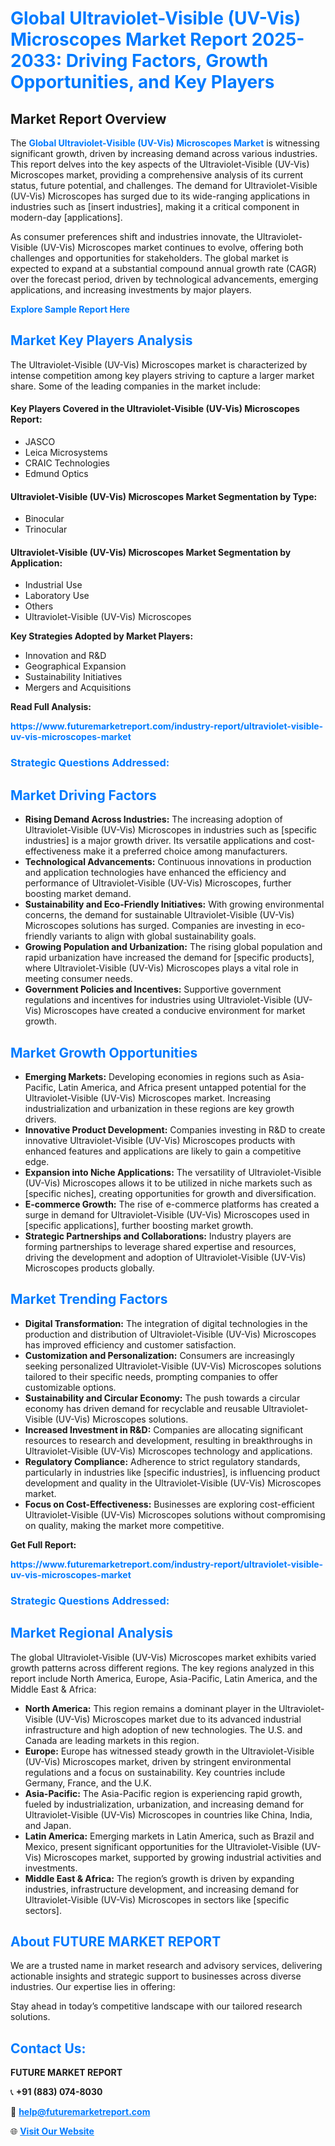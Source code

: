 <h1 style="color: #007BFF;">Global Ultraviolet-Visible (UV-Vis) Microscopes Market Report 2025-2033: Driving Factors, Growth Opportunities, and Key Players</h1>

<section id="overview">
<h2>Market Report Overview</h2>
<p>The <a href="https://www.futuremarketreport.com/industry-report/ultraviolet-visible-uv-vis-microscopes-market" style="color: #007BFF; text-decoration: none;"><strong>Global Ultraviolet-Visible (UV-Vis) Microscopes Market</strong></a> is witnessing significant growth, driven by increasing demand across various industries. This report delves into the key aspects of the Ultraviolet-Visible (UV-Vis) Microscopes market, providing a comprehensive analysis of its current status, future potential, and challenges. The demand for Ultraviolet-Visible (UV-Vis) Microscopes has surged due to its wide-ranging applications in industries such as [insert industries], making it a critical component in modern-day [applications].</p>
<p>As consumer preferences shift and industries innovate, the Ultraviolet-Visible (UV-Vis) Microscopes market continues to evolve, offering both challenges and opportunities for stakeholders. The global market is expected to expand at a substantial compound annual growth rate (CAGR) over the forecast period, driven by technological advancements, emerging applications, and increasing investments by major players.</p>
</section>

<section id="overview">
<p><a href="https://www.futuremarketreport.com/request-sample/reportId=128501" style="color: #007BFF; text-decoration: none;"><strong>Explore Sample Report Here</strong></a></p>
</section>

<section id="key-players">
<h2 style="color: #007BFF;">Market Key Players Analysis</h2>
<p>The Ultraviolet-Visible (UV-Vis) Microscopes market is characterized by intense competition among key players striving to capture a larger market share. Some of the leading companies in the market include:</p>
<h4>Key Players Covered in the Ultraviolet-Visible (UV-Vis) Microscopes Report:</h4>
<ul><li>JASCO</li><li>Leica Microsystems</li><li>CRAIC Technologies</li><li>Edmund Optics</li></ul>
<h4>Ultraviolet-Visible (UV-Vis) Microscopes Market Segmentation by Type:</h4>
<ul><li>Binocular</li><li>Trinocular</li></ul>

<h4>Ultraviolet-Visible (UV-Vis) Microscopes Market Segmentation by Application:</h4>
<ul><li>Industrial Use</li><li>Laboratory Use</li><li>Others</li><li>Ultraviolet-Visible (UV-Vis) Microscopes</li></ul>
<p><strong>Key Strategies Adopted by Market Players:</strong></p>
<ul>
<li>Innovation and R&D</li>
<li>Geographical Expansion</li>
<li>Sustainability Initiatives</li>
<li>Mergers and Acquisitions</li>
</ul>
</section>

<section>
<p><strong>Read Full Analysis: </strong></p><a href="https://www.futuremarketreport.com/industry-report/ultraviolet-visible-uv-vis-microscopes-market" style="color: #007BFF; text-decoration: none;"><strong>https://www.futuremarketreport.com/industry-report/ultraviolet-visible-uv-vis-microscopes-market</strong></a>
<h3 style="color: #007BFF;">Strategic Questions Addressed:</h3>
</section>

<section id="driving-factors">
<h2 style="color: #007BFF;">Market Driving Factors</h2>
<ul>
<li><strong>Rising Demand Across Industries:</strong> The increasing adoption of Ultraviolet-Visible (UV-Vis) Microscopes in industries such as [specific industries] is a major growth driver. Its versatile applications and cost-effectiveness make it a preferred choice among manufacturers.</li>
<li><strong>Technological Advancements:</strong> Continuous innovations in production and application technologies have enhanced the efficiency and performance of Ultraviolet-Visible (UV-Vis) Microscopes, further boosting market demand.</li>
<li><strong>Sustainability and Eco-Friendly Initiatives:</strong> With growing environmental concerns, the demand for sustainable Ultraviolet-Visible (UV-Vis) Microscopes solutions has surged. Companies are investing in eco-friendly variants to align with global sustainability goals.</li>
<li><strong>Growing Population and Urbanization:</strong> The rising global population and rapid urbanization have increased the demand for [specific products], where Ultraviolet-Visible (UV-Vis) Microscopes plays a vital role in meeting consumer needs.</li>
<li><strong>Government Policies and Incentives:</strong> Supportive government regulations and incentives for industries using Ultraviolet-Visible (UV-Vis) Microscopes have created a conducive environment for market growth.</li>
</ul>
</section>

<section id="growth-opportunities">
<h2 style="color: #007BFF;">Market Growth Opportunities</h2>
<ul>
<li><strong>Emerging Markets:</strong> Developing economies in regions such as Asia-Pacific, Latin America, and Africa present untapped potential for the Ultraviolet-Visible (UV-Vis) Microscopes market. Increasing industrialization and urbanization in these regions are key growth drivers.</li>
<li><strong>Innovative Product Development:</strong> Companies investing in R&D to create innovative Ultraviolet-Visible (UV-Vis) Microscopes products with enhanced features and applications are likely to gain a competitive edge.</li>
<li><strong>Expansion into Niche Applications:</strong> The versatility of Ultraviolet-Visible (UV-Vis) Microscopes allows it to be utilized in niche markets such as [specific niches], creating opportunities for growth and diversification.</li>
<li><strong>E-commerce Growth:</strong> The rise of e-commerce platforms has created a surge in demand for Ultraviolet-Visible (UV-Vis) Microscopes used in [specific applications], further boosting market growth.</li>
<li><strong>Strategic Partnerships and Collaborations:</strong> Industry players are forming partnerships to leverage shared expertise and resources, driving the development and adoption of Ultraviolet-Visible (UV-Vis) Microscopes products globally.</li>
</ul>
</section>

<section id="trending-factors">
<h2 style="color: #007BFF;">Market Trending Factors</h2>
<ul>
<li><strong>Digital Transformation:</strong> The integration of digital technologies in the production and distribution of Ultraviolet-Visible (UV-Vis) Microscopes has improved efficiency and customer satisfaction.</li>
<li><strong>Customization and Personalization:</strong> Consumers are increasingly seeking personalized Ultraviolet-Visible (UV-Vis) Microscopes solutions tailored to their specific needs, prompting companies to offer customizable options.</li>
<li><strong>Sustainability and Circular Economy:</strong> The push towards a circular economy has driven demand for recyclable and reusable Ultraviolet-Visible (UV-Vis) Microscopes solutions.</li>
<li><strong>Increased Investment in R&D:</strong> Companies are allocating significant resources to research and development, resulting in breakthroughs in Ultraviolet-Visible (UV-Vis) Microscopes technology and applications.</li>
<li><strong>Regulatory Compliance:</strong> Adherence to strict regulatory standards, particularly in industries like [specific industries], is influencing product development and quality in the Ultraviolet-Visible (UV-Vis) Microscopes market.</li>
<li><strong>Focus on Cost-Effectiveness:</strong> Businesses are exploring cost-efficient Ultraviolet-Visible (UV-Vis) Microscopes solutions without compromising on quality, making the market more competitive.</li>
</ul>
</section>

<section>
<p><strong>Get Full Report: </strong></p><a href="https://www.futuremarketreport.com/industry-report/ultraviolet-visible-uv-vis-microscopes-market" style="color: #007BFF; text-decoration: none;"><strong>https://www.futuremarketreport.com/industry-report/ultraviolet-visible-uv-vis-microscopes-market</strong></a>
<h3 style="color: #007BFF;">Strategic Questions Addressed:</h3>
</section>


<section id="regional-analysis">
<h2 style="color: #007BFF;">Market Regional Analysis</h2>
<p>The global Ultraviolet-Visible (UV-Vis) Microscopes market exhibits varied growth patterns across different regions. The key regions analyzed in this report include North America, Europe, Asia-Pacific, Latin America, and the Middle East & Africa:</p>
<ul>
<li><strong>North America:</strong> This region remains a dominant player in the Ultraviolet-Visible (UV-Vis) Microscopes market due to its advanced industrial infrastructure and high adoption of new technologies. The U.S. and Canada are leading markets in this region.</li>
<li><strong>Europe:</strong> Europe has witnessed steady growth in the Ultraviolet-Visible (UV-Vis) Microscopes market, driven by stringent environmental regulations and a focus on sustainability. Key countries include Germany, France, and the U.K.</li>
<li><strong>Asia-Pacific:</strong> The Asia-Pacific region is experiencing rapid growth, fueled by industrialization, urbanization, and increasing demand for Ultraviolet-Visible (UV-Vis) Microscopes in countries like China, India, and Japan.</li>
<li><strong>Latin America:</strong> Emerging markets in Latin America, such as Brazil and Mexico, present significant opportunities for the Ultraviolet-Visible (UV-Vis) Microscopes market, supported by growing industrial activities and investments.</li>
<li><strong>Middle East & Africa:</strong> The region’s growth is driven by expanding industries, infrastructure development, and increasing demand for Ultraviolet-Visible (UV-Vis) Microscopes in sectors like [specific sectors].</li>
</ul>
</section>

<footer>
<h2 style="color: #007BFF;">About FUTURE MARKET REPORT</h2>
<p>We are a trusted name in market research and advisory services, delivering actionable insights and strategic support to businesses across diverse industries. Our expertise lies in offering:</p>

<p>Stay ahead in today’s competitive landscape with our tailored research solutions.</p>

<h2 style="color: #007BFF;">Contact Us:</h2>
<p><strong>FUTURE MARKET REPORT</strong></p>
<p>📞 <strong>+91 (883) 074-8030</strong></p>
<p>📧 <strong><a href="mailto:help@futuremarketreport.com" style="color: #007BFF;">help@futuremarketreport.com</a></strong></p>
<p>🌐 <strong><a href="https://www.futuremarketreport.com/" style="color: #007BFF;">Visit Our Website</a></strong></p>
</footer>
